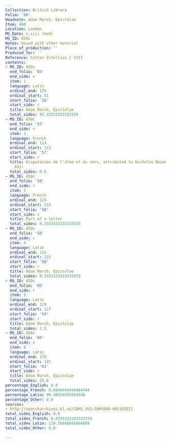 ```yaml
---
Collection: British Library
Folia: '60'
Headnote: Adam Marsh, Epistolae
Item: 460
Location: London
MS_Date: s.xiii (med)
MS_ID: 459c
Notes: bound with other material
Place_of_production: ''
Produced_for: ''
Reference: Cotton Vitellius C VIII
contents:
- MS_ID: 459c
  end_folio: '85'
  end_side: v
  item: 1
  language: Latin
  ordinal_end: 170
  ordinal_start: 51
  start_folio: '26'
  start_side: r
  title: Adam Marsh, Epistolae
  total_sides: 92.33333333333334
- MS_ID: 459c
  end_folio: '57'
  end_side: r
  item: 2
  language: French
  ordinal_end: 113
  ordinal_start: 113
  start_folio: '57'
  start_side: r
  title: Disputeison de l'alme et du cors, attributed to Nicholas Bozon (Dean no.
    691)
  total_sides: 0.5
- MS_ID: 459c
  end_folio: '58'
  end_side: r
  item: 3
  language: French
  ordinal_end: 115
  ordinal_start: 115
  start_folio: '58'
  start_side: r
  title: Part of a letter
  total_sides: 0.3333333333333333
- MS_ID: 459c
  end_folio: '58'
  end_side: r
  item: 4
  language: Latin
  ordinal_end: 115
  ordinal_start: 115
  start_folio: '58'
  start_side: r
  title: Adam Marsh, Epistolae
  total_sides: 0.3333333333333333
- MS_ID: 459c
  end_folio: '60'
  end_side: r
  item: 5
  language: Latin
  ordinal_end: 119
  ordinal_start: 117
  start_folio: '59'
  start_side: r
  title: Adam Marsh, Epistolae
  total_sides: 1.5
- MS_ID: 459c
  end_folio: '85'
  end_side: v
  item: 6
  language: Latin
  ordinal_end: 170
  ordinal_start: 121
  start_folio: '61'
  start_side: r
  title: Adam Marsh, Epistolae
  total_sides: 25.0
percentage_English: 0.0
percentage_French: 0.6944444444444444
percentage_Latin: 99.30555555555556
percentage_Other: 0.0
sources:
- http://searcharchives.bl.uk/IAMS_VU2:IAMS040-001103012
total_sides_English: 0.0
total_sides_French: 0.8333333333333333
total_sides_Latin: 119.16666666666669
total_sides_Other: 0.0

---
```

